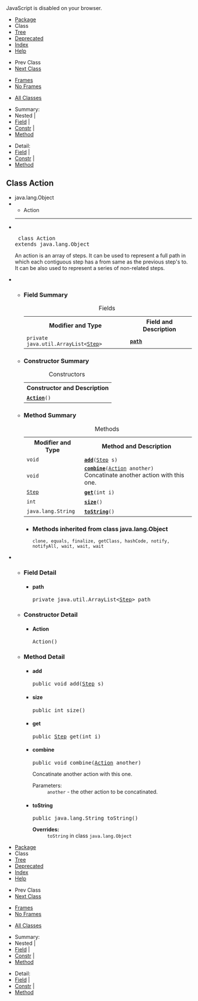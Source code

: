 <!DOCTYPE HTML PUBLIC "-//W3C//DTD HTML 4.01 Transitional//EN" "http://www.w3.org/TR/html4/loose.dtd">
<!-- NewPage -->
<html lang="en">
<head>
<!-- Generated by javadoc (version 1.7.0_07) on Tue Dec 11 13:16:30 EST 2012 -->
<title>Action</title>
<meta name="date" content="2012-12-11">
<link rel="stylesheet" type="text/css" href="stylesheet.css" title="Style">
</head>
<body>
<script type="text/javascript"><!--
    if (location.href.indexOf('is-external=true') == -1) {
        parent.document.title="Action";
    }
//-->
</script>
<noscript>
<div>JavaScript is disabled on your browser.</div>
</noscript>
<!-- ========= START OF TOP NAVBAR ======= -->
<div class="topNav"><a name="navbar_top">
<!--   -->
</a><a href="#skip-navbar_top" title="Skip navigation links"></a><a name="navbar_top_firstrow">
<!--   -->
</a>
<ul class="navList" title="Navigation">
<li><a href="package-summary.html">Package</a></li>
<li class="navBarCell1Rev">Class</li>
<li><a href="package-tree.html">Tree</a></li>
<li><a href="deprecated-list.html">Deprecated</a></li>
<li><a href="index-all.html">Index</a></li>
<li><a href="help-doc.html">Help</a></li>
</ul>
</div>
<div class="subNav">
<ul class="navList">
<li>Prev Class</li>
<li><a href="Agent.html" title="class in &lt;Unnamed&gt;"><span class="strong">Next Class</span></a></li>
</ul>
<ul class="navList">
<li><a href="index.html?Action.html" target="_top">Frames</a></li>
<li><a href="Action.html" target="_top">No Frames</a></li>
</ul>
<ul class="navList" id="allclasses_navbar_top">
<li><a href="allclasses-noframe.html">All Classes</a></li>
</ul>
<div>
<script type="text/javascript"><!--
  allClassesLink = document.getElementById("allclasses_navbar_top");
  if(window==top) {
    allClassesLink.style.display = "block";
  }
  else {
    allClassesLink.style.display = "none";
  }
  //-->
</script>
</div>
<div>
<ul class="subNavList">
<li>Summary:&nbsp;</li>
<li>Nested&nbsp;|&nbsp;</li>
<li><a href="#field_summary">Field</a>&nbsp;|&nbsp;</li>
<li><a href="#constructor_summary">Constr</a>&nbsp;|&nbsp;</li>
<li><a href="#method_summary">Method</a></li>
</ul>
<ul class="subNavList">
<li>Detail:&nbsp;</li>
<li><a href="#field_detail">Field</a>&nbsp;|&nbsp;</li>
<li><a href="#constructor_detail">Constr</a>&nbsp;|&nbsp;</li>
<li><a href="#method_detail">Method</a></li>
</ul>
</div>
<a name="skip-navbar_top">
<!--   -->
</a></div>
<!-- ========= END OF TOP NAVBAR ========= -->
<!-- ======== START OF CLASS DATA ======== -->
<div class="header">
<h2 title="Class Action" class="title">Class Action</h2>
</div>
<div class="contentContainer">
<ul class="inheritance">
<li>java.lang.Object</li>
<li>
<ul class="inheritance">
<li>Action</li>
</ul>
</li>
</ul>
<div class="description">
<ul class="blockList">
<li class="blockList">
<hr>
<br>
<pre> class <span class="strong">Action</span>
extends java.lang.Object</pre>
<div class="block">An action is an array of steps. 
 It can be used to represent a full path in which each contiguous step has a from same as the previous step's to. 
 It can be also used to represent a series of non-related steps.</div>
</li>
</ul>
</div>
<div class="summary">
<ul class="blockList">
<li class="blockList">
<!-- =========== FIELD SUMMARY =========== -->
<ul class="blockList">
<li class="blockList"><a name="field_summary">
<!--   -->
</a>
<h3>Field Summary</h3>
<table class="overviewSummary" border="0" cellpadding="3" cellspacing="0" summary="Field Summary table, listing fields, and an explanation">
<caption><span>Fields</span><span class="tabEnd">&nbsp;</span></caption>
<tr>
<th class="colFirst" scope="col">Modifier and Type</th>
<th class="colLast" scope="col">Field and Description</th>
</tr>
<tr class="altColor">
<td class="colFirst"><code>private java.util.ArrayList&lt;<a href="Step.html" title="class in &lt;Unnamed&gt;">Step</a>&gt;</code></td>
<td class="colLast"><code><strong><a href="Action.html#path">path</a></strong></code>&nbsp;</td>
</tr>
</table>
</li>
</ul>
<!-- ======== CONSTRUCTOR SUMMARY ======== -->
<ul class="blockList">
<li class="blockList"><a name="constructor_summary">
<!--   -->
</a>
<h3>Constructor Summary</h3>
<table class="overviewSummary" border="0" cellpadding="3" cellspacing="0" summary="Constructor Summary table, listing constructors, and an explanation">
<caption><span>Constructors</span><span class="tabEnd">&nbsp;</span></caption>
<tr>
<th class="colOne" scope="col">Constructor and Description</th>
</tr>
<tr class="altColor">
<td class="colOne"><code><strong><a href="Action.html#Action()">Action</a></strong>()</code>&nbsp;</td>
</tr>
</table>
</li>
</ul>
<!-- ========== METHOD SUMMARY =========== -->
<ul class="blockList">
<li class="blockList"><a name="method_summary">
<!--   -->
</a>
<h3>Method Summary</h3>
<table class="overviewSummary" border="0" cellpadding="3" cellspacing="0" summary="Method Summary table, listing methods, and an explanation">
<caption><span>Methods</span><span class="tabEnd">&nbsp;</span></caption>
<tr>
<th class="colFirst" scope="col">Modifier and Type</th>
<th class="colLast" scope="col">Method and Description</th>
</tr>
<tr class="altColor">
<td class="colFirst"><code>void</code></td>
<td class="colLast"><code><strong><a href="Action.html#add(Step)">add</a></strong>(<a href="Step.html" title="class in &lt;Unnamed&gt;">Step</a>&nbsp;s)</code>&nbsp;</td>
</tr>
<tr class="rowColor">
<td class="colFirst"><code>void</code></td>
<td class="colLast"><code><strong><a href="Action.html#combine(Action)">combine</a></strong>(<a href="Action.html" title="class in &lt;Unnamed&gt;">Action</a>&nbsp;another)</code>
<div class="block">Concatinate another action with this one.</div>
</td>
</tr>
<tr class="altColor">
<td class="colFirst"><code><a href="Step.html" title="class in &lt;Unnamed&gt;">Step</a></code></td>
<td class="colLast"><code><strong><a href="Action.html#get(int)">get</a></strong>(int&nbsp;i)</code>&nbsp;</td>
</tr>
<tr class="rowColor">
<td class="colFirst"><code>int</code></td>
<td class="colLast"><code><strong><a href="Action.html#size()">size</a></strong>()</code>&nbsp;</td>
</tr>
<tr class="altColor">
<td class="colFirst"><code>java.lang.String</code></td>
<td class="colLast"><code><strong><a href="Action.html#toString()">toString</a></strong>()</code>&nbsp;</td>
</tr>
</table>
<ul class="blockList">
<li class="blockList"><a name="methods_inherited_from_class_java.lang.Object">
<!--   -->
</a>
<h3>Methods inherited from class&nbsp;java.lang.Object</h3>
<code>clone, equals, finalize, getClass, hashCode, notify, notifyAll, wait, wait, wait</code></li>
</ul>
</li>
</ul>
</li>
</ul>
</div>
<div class="details">
<ul class="blockList">
<li class="blockList">
<!-- ============ FIELD DETAIL =========== -->
<ul class="blockList">
<li class="blockList"><a name="field_detail">
<!--   -->
</a>
<h3>Field Detail</h3>
<a name="path">
<!--   -->
</a>
<ul class="blockListLast">
<li class="blockList">
<h4>path</h4>
<pre>private&nbsp;java.util.ArrayList&lt;<a href="Step.html" title="class in &lt;Unnamed&gt;">Step</a>&gt; path</pre>
</li>
</ul>
</li>
</ul>
<!-- ========= CONSTRUCTOR DETAIL ======== -->
<ul class="blockList">
<li class="blockList"><a name="constructor_detail">
<!--   -->
</a>
<h3>Constructor Detail</h3>
<a name="Action()">
<!--   -->
</a>
<ul class="blockListLast">
<li class="blockList">
<h4>Action</h4>
<pre>Action()</pre>
</li>
</ul>
</li>
</ul>
<!-- ============ METHOD DETAIL ========== -->
<ul class="blockList">
<li class="blockList"><a name="method_detail">
<!--   -->
</a>
<h3>Method Detail</h3>
<a name="add(Step)">
<!--   -->
</a>
<ul class="blockList">
<li class="blockList">
<h4>add</h4>
<pre>public&nbsp;void&nbsp;add(<a href="Step.html" title="class in &lt;Unnamed&gt;">Step</a>&nbsp;s)</pre>
</li>
</ul>
<a name="size()">
<!--   -->
</a>
<ul class="blockList">
<li class="blockList">
<h4>size</h4>
<pre>public&nbsp;int&nbsp;size()</pre>
</li>
</ul>
<a name="get(int)">
<!--   -->
</a>
<ul class="blockList">
<li class="blockList">
<h4>get</h4>
<pre>public&nbsp;<a href="Step.html" title="class in &lt;Unnamed&gt;">Step</a>&nbsp;get(int&nbsp;i)</pre>
</li>
</ul>
<a name="combine(Action)">
<!--   -->
</a>
<ul class="blockList">
<li class="blockList">
<h4>combine</h4>
<pre>public&nbsp;void&nbsp;combine(<a href="Action.html" title="class in &lt;Unnamed&gt;">Action</a>&nbsp;another)</pre>
<div class="block">Concatinate another action with this one.</div>
<dl><dt><span class="strong">Parameters:</span></dt><dd><code>another</code> - the other action to be concatinated.</dd></dl>
</li>
</ul>
<a name="toString()">
<!--   -->
</a>
<ul class="blockListLast">
<li class="blockList">
<h4>toString</h4>
<pre>public&nbsp;java.lang.String&nbsp;toString()</pre>
<dl>
<dt><strong>Overrides:</strong></dt>
<dd><code>toString</code>&nbsp;in class&nbsp;<code>java.lang.Object</code></dd>
</dl>
</li>
</ul>
</li>
</ul>
</li>
</ul>
</div>
</div>
<!-- ========= END OF CLASS DATA ========= -->
<!-- ======= START OF BOTTOM NAVBAR ====== -->
<div class="bottomNav"><a name="navbar_bottom">
<!--   -->
</a><a href="#skip-navbar_bottom" title="Skip navigation links"></a><a name="navbar_bottom_firstrow">
<!--   -->
</a>
<ul class="navList" title="Navigation">
<li><a href="package-summary.html">Package</a></li>
<li class="navBarCell1Rev">Class</li>
<li><a href="package-tree.html">Tree</a></li>
<li><a href="deprecated-list.html">Deprecated</a></li>
<li><a href="index-all.html">Index</a></li>
<li><a href="help-doc.html">Help</a></li>
</ul>
</div>
<div class="subNav">
<ul class="navList">
<li>Prev Class</li>
<li><a href="Agent.html" title="class in &lt;Unnamed&gt;"><span class="strong">Next Class</span></a></li>
</ul>
<ul class="navList">
<li><a href="index.html?Action.html" target="_top">Frames</a></li>
<li><a href="Action.html" target="_top">No Frames</a></li>
</ul>
<ul class="navList" id="allclasses_navbar_bottom">
<li><a href="allclasses-noframe.html">All Classes</a></li>
</ul>
<div>
<script type="text/javascript"><!--
  allClassesLink = document.getElementById("allclasses_navbar_bottom");
  if(window==top) {
    allClassesLink.style.display = "block";
  }
  else {
    allClassesLink.style.display = "none";
  }
  //-->
</script>
</div>
<div>
<ul class="subNavList">
<li>Summary:&nbsp;</li>
<li>Nested&nbsp;|&nbsp;</li>
<li><a href="#field_summary">Field</a>&nbsp;|&nbsp;</li>
<li><a href="#constructor_summary">Constr</a>&nbsp;|&nbsp;</li>
<li><a href="#method_summary">Method</a></li>
</ul>
<ul class="subNavList">
<li>Detail:&nbsp;</li>
<li><a href="#field_detail">Field</a>&nbsp;|&nbsp;</li>
<li><a href="#constructor_detail">Constr</a>&nbsp;|&nbsp;</li>
<li><a href="#method_detail">Method</a></li>
</ul>
</div>
<a name="skip-navbar_bottom">
<!--   -->
</a></div>
<!-- ======== END OF BOTTOM NAVBAR ======= -->
</body>
</html>
